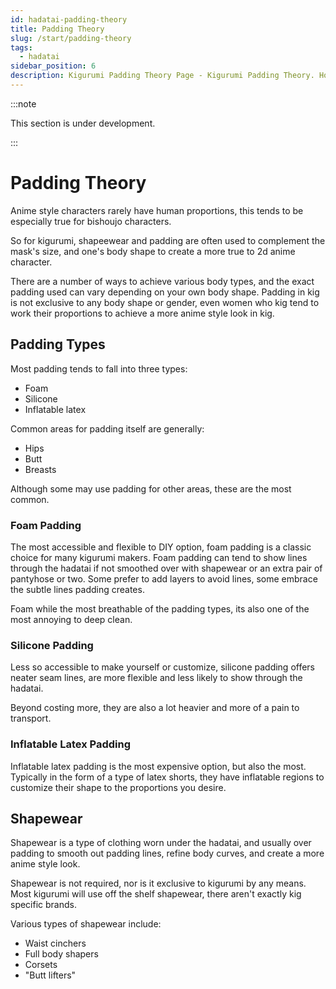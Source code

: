```yaml
---
id: hadatai-padding-theory
title: Padding Theory
slug: /start/padding-theory
tags:
  - hadatai
sidebar_position: 6
description: Kigurumi Padding Theory Page - Kigurumi Padding Theory. How to pad your kigurumi hadatai.
---
```


:::note

This section is under development.

:::


# Padding Theory

Anime style characters rarely have human proportions, this tends to be especially true for bishoujo characters. 

So for kigurumi, shapeewear and padding are often used to complement the mask's size, and one's body shape to create a more true to 2d anime character.

There are a number of ways to achieve various body types, and the exact padding used can vary depending on your own body shape. Padding in kig is not exclusive to any body shape or gender, even women who kig tend to work their proportions to achieve a more anime style look in kig.

## Padding Types

Most padding tends to fall into three types:

- Foam
- Silicone
- Inflatable latex

Common areas for padding itself are generally:

- Hips
- Butt
- Breasts 

Although some may use padding for other areas, these are the most common.

### Foam Padding

The most accessible and flexible to DIY option, foam padding is a classic choice for many kigurumi makers. 
Foam padding can tend to show lines through the hadatai if not smoothed over with shapewear or an extra pair of pantyhose or two. Some prefer to add layers to avoid lines, some embrace the subtle lines padding creates.

Foam while the most breathable of the padding types, its also one of the most annoying to deep clean.  

### Silicone Padding

Less so accessible to make yourself or customize, silicone padding offers neater seam lines, are more flexible and less likely to show through the hadatai.

Beyond costing more, they are also a lot heavier and more of a pain to transport. 

### Inflatable Latex Padding

Inflatable latex padding is the most expensive option, but also the most. Typically in the form of a type of latex shorts, they have inflatable regions to customize their shape to the proportions you desire.


## Shapewear

Shapewear is a type of clothing worn under the hadatai, and usually over padding to smooth out padding lines, refine body curves, and create a more anime style look.

Shapewear is not required, nor is it exclusive to kigurumi by any means. Most kigurumi will use off the shelf shapewear, there aren't exactly kig specific brands.

Various types of shapewear include:

- Waist cinchers
- Full body shapers
- Corsets
- "Butt lifters"

